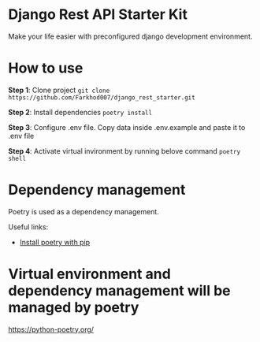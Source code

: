 # Django Rest API Starter Kit
Make your life easier with preconfigured django development environment.

# How to use
**Step 1**: Clone project
`git clone https://github.com/Farkhod007/django_rest_starter.git`

**Step 2**: Install dependencies
`poetry install`

**Step 3**: Configure .env file. Copy data inside .env.example and paste it to .env file

**Step 4**: Activate virtual invironment by running belove command
`poetry shell`


# Dependency management
Poetry is used as a dependency management. 

Useful links:
- [Install poetry with pip](https://python-poetry.org/docs/#installing-with-pip)


# Virtual environment and dependency management will be managed by poetry

https://python-poetry.org/